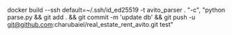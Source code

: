 docker build --ssh default=~/.ssh/id_ed25519 -t avito_parser .
 "-c", "python parse.py && git add . && git commit -m 'update db' && git push -u git@github.com:charubaiel/real_estate_rent_avito.git test"